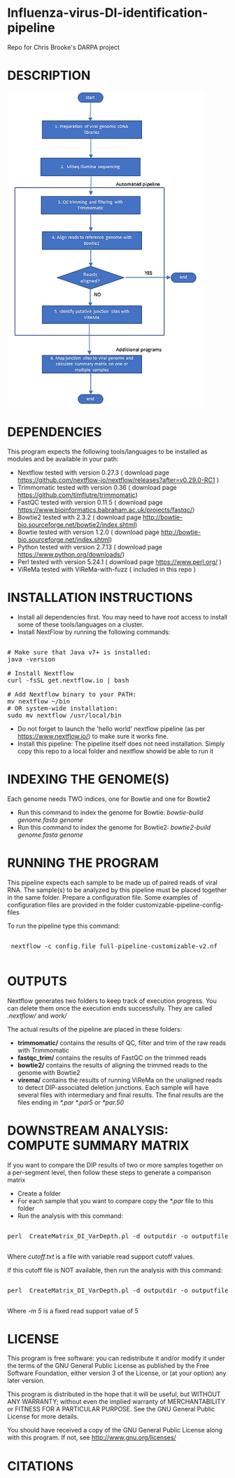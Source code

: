 # Influenza-virus-DI-identification-pipeline
Repo for Chris Brooke's DARPA project

# DESCRIPTION

![Alt text](docs/workflow.jpg?raw=true "Workflow")




# DEPENDENCIES


This program expects the following tools/languages to be installed as modules and be available in your path:

- Nextflow    tested with version 0.27.3 ( download page https://github.com/nextflow-io/nextflow/releases?after=v0.29.0-RC1 )
- Trimmomatic tested with version 0.36 ( download page https://github.com/timflutre/trimmomatic)
- FastQC      tested with version 0.11.5  ( download page https://www.bioinformatics.babraham.ac.uk/projects/fastqc/)
- Bowtie2     tested with 2.3.2 ( download page  http://bowtie-bio.sourceforge.net/bowtie2/index.shtml)
- Bowtie      tested with version 1.2.0 ( download page http://bowtie-bio.sourceforge.net/index.shtml)
- Python      tested with version 2.7.13 ( download page https://www.python.org/downloads/)
- Perl        tested with version 5.24.1  ( download page https://www.perl.org/ )
- ViReMa      tested with ViReMa-with-fuzz ( included in this repo )


# INSTALLATION INSTRUCTIONS

- Install all dependencies first. You may need to have root access to install some of these tools/languages on a cluster.
- Install NextFlow by running the following commands:

<pre>

# Make sure that Java v7+ is installed:
java -version

# Install Nextflow
curl -fsSL get.nextflow.io | bash

# Add Nextflow binary to your PATH:
mv nextflow ~/bin
# OR system-wide installation:
sudo mv nextflow /usr/local/bin
</pre>

- Do not forget to launch the 'hello world' nextflow pipeline (as per https://www.nextflow.io/) to make sure it works fine.
- Install this pipeline: The pipeline itself does not need installation. Simply copy this repo to a local folder and nextflow showld be able to run it


# INDEXING THE GENOME(S)

Each genome needs TWO indices, one for Bowtie and one for Bowtie2

- Run this command to index the genome for Bowtie: <i>bowtie-build genome.fasta genome </i>
- Run this command to index the genome for Bowtie2: <i>bowtie2-build genome.fasta genome </i>

# RUNNING THE PROGRAM

This pipeline expects each sample to be made up of paired reads of viral RNA.
The sample(s) to be analyzed by this pipeline must be placed together in the same folder.
Prepare a configuration file. Some examples of configuration files are provided in the folder customizable-pipeline-config-files

To run the pipeline type this command: 

<pre>
 
 nextflow -c config.file full-pipeline-customizable-v2.nf
 
</pre>



# OUTPUTS

Nextflow generates two folders to keep track of execution progress. You can delete them once the execution ends successfully. They are called <i>.nextflow/ </i> and <i>work/ </i>

The actual results of the pipeline are placed in these folders:

- <b>trimmomatic/</b>  contains the results of QC, filter and trim of the raw reads with Trimmomatic
- <b>fastqc_trim/</b>  contains the results of FastQC on the trimmed reads
- <b>bowtie2/</b>      contains the results of aligning the trimmed reads to the genome with Bowtie2
- <b>virema/</b>       contains the results of running ViReMa on the unaligned reads to detect DIP-associated deletion junctions. Each sample will have several files with intermediary and final results. The final results are the files ending in <i> *.par </i>  <i> *.par5 </i> or <i> *par.50 </i>



# DOWNSTREAM ANALYSIS: COMPUTE SUMMARY MATRIX

If you want to compare the DIP results of two or more samples together on a per-segment level, then follow these steps to generate a comparison matrix

- Create a folder
- For each sample that you want to compare copy the <i>*.par</i> file to this folder
- Run the analysis with this command: 

<pre>

perl  CreateMatrix_DI_VarDepth.pl -d outputdir -o outputfile.tsv -f 1 -v cutoff.txt

</pre>


Where <i> cutoff.txt </i> is a file with variable read support cutoff values.

If this cutoff file is NOT available, then run the analysis with this command: 

<pre>

perl  CreateMatrix_DI_VarDepth.pl -d outputdir -o outputfile.tsv -f 1 -m 5

</pre>
  
Where <i> -m 5 </i> is a fixed read support value of 5

# LICENSE


This program is free software: you can redistribute it and/or modify it under the terms of the GNU General Public License as published by the Free Software Foundation, either version 3 of the License, or (at your option) any later version.

This program is distributed in the hope that it will be useful, but WITHOUT ANY WARRANTY; without even the implied warranty of MERCHANTABILITY or FITNESS FOR A PARTICULAR PURPOSE.  See the GNU General Public License for more details.

You should have received a copy of the GNU General Public License along with this program.  If not, see <http://www.gnu.org/licenses/>

# CITATIONS



